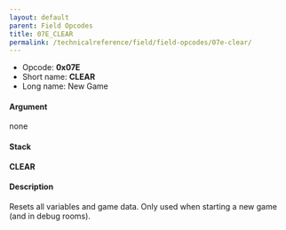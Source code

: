 ```yaml
---
layout: default
parent: Field Opcodes
title: 07E_CLEAR
permalink: /technicalreference/field/field-opcodes/07e-clear/
---
```


-   Opcode: **0x07E**
-   Short name: **CLEAR**
-   Long name: New Game

#### Argument

none

#### Stack

  
**CLEAR**

#### Description

Resets all variables and game data. Only used when starting a new game (and in debug rooms).
